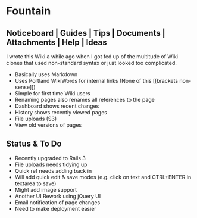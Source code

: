 Fountain
========

Noticeboard | Guides | Tips | Documents | Attachments | Help | Ideas
--------------------------------------------------------------------

I wrote this Wiki a while ago when I got fed up of the multitude of Wiki clones that used non-standard syntax or just
looked too complicated.

* Basically uses Markdown
* Uses Portland WikiWords for internal links (None of this [[brackets non-sense]])
* Simple for first time Wiki users
* Renaming pages also renames all references to the page
* Dashboard shows recent changes
* History shows recently viewed pages
* File uploads (S3)
* View old versions of pages

Status & To Do
--------------

* Recently upgraded to Rails 3
* File uploads needs tidying up
* Quick ref needs adding back in
* Will add quick edit & save modes (e.g. click on text and CTRL+ENTER in textarea to save)
* Might add image support
* Another UI Rework using jQuery UI
* Email notification of page changes
* Need to make deployment easier

